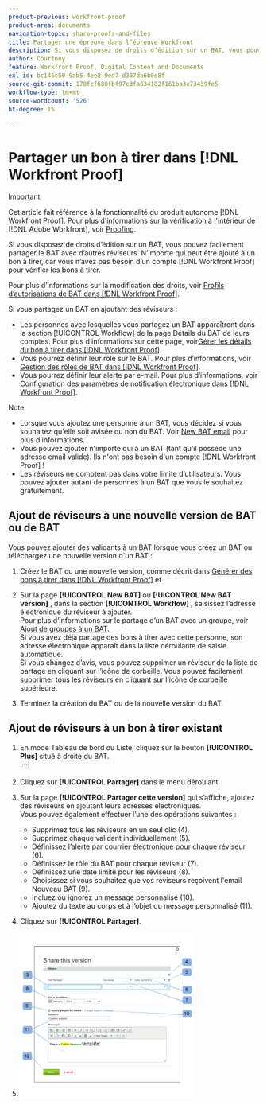```yaml
---
product-previous: workfront-proof
product-area: documents
navigation-topic: share-proofs-and-files
title: Partager une épreuve dans l’épreuve Workfront
description: Si vous disposez de droits d’édition sur un BAT, vous pouvez facilement partager le BAT avec d’autres réviseurs. N’importe qui peut être ajouté à un BAT, car vous n’avez pas besoin d’un compte  [!DNL Workfront Proof]  pour vérifier les bons à tirer.
author: Courtney
feature: Workfront Proof, Digital Content and Documents
exl-id: bc145c50-9ab5-4ee8-9ed7-d307da6b0e8f
source-git-commit: 178fcf680fbf97e3fa634182f161ba3c73439fe5
workflow-type: tm+mt
source-wordcount: '526'
ht-degree: 1%

---
```


# Partager un bon à tirer dans [!DNL Workfront Proof]

>[!IMPORTANT]
>
>Cet article fait référence à la fonctionnalité du produit autonome [!DNL Workfront Proof]. Pour plus d&#39;informations sur la vérification à l&#39;intérieur de [!DNL Adobe Workfront], voir [Proofing](../../../review-and-approve-work/proofing/proofing.md).

Si vous disposez de droits d’édition sur un BAT, vous pouvez facilement partager le BAT avec d’autres réviseurs. N’importe qui peut être ajouté à un bon à tirer, car vous n’avez pas besoin d’un compte [!DNL Workfront Proof] pour vérifier les bons à tirer.

Pour plus d’informations sur la modification des droits, voir [Profils d’autorisations de BAT dans [!DNL Workfront Proof]](../../../workfront-proof/wp-acct-admin/account-settings/proof-perm-profiles-in-wp.md).

Si vous partagez un BAT en ajoutant des réviseurs :

* Les personnes avec lesquelles vous partagez un BAT apparaîtront dans la section [!UICONTROL Workflow] de la page Détails du BAT de leurs comptes. Pour plus d’informations sur cette page, voir[Gérer les détails du bon à tirer dans [!DNL Workfront Proof]](../../../workfront-proof/wp-work-proofsfiles/manage-your-work/manage-proof-details.md).
* Vous pourrez définir leur rôle sur le BAT. Pour plus d’informations, voir [Gestion des rôles de BAT dans [!DNL Workfront Proof]](../../../workfront-proof/wp-work-proofsfiles/share-proofs-and-files/manage-proof-roles.md).
* Vous pourrez définir leur alerte par e-mail. Pour plus d’informations, voir [Configuration des paramètres de notification électronique dans [!DNL Workfront Proof]](../../../workfront-proof/wp-emailsntfctns/email-alerts/config-email-notification-settings-wp.md).

>[!NOTE]
>
>* Lorsque vous ajoutez une personne à un BAT, vous décidez si vous souhaitez qu&#39;elle soit avisée ou non du BAT. Voir [New BAT email](../../../workfront-proof/wp-emailsntfctns/proof-notifications-and-reminders/new-proof-email.md) pour plus d’informations.
>* Vous pouvez ajouter n&#39;importe qui à un BAT (tant qu&#39;il possède une adresse email valide). Ils n&#39;ont pas besoin d&#39;un compte [!DNL Workfront Proof] !
>* Les réviseurs ne comptent pas dans votre limite d’utilisateurs. Vous pouvez ajouter autant de personnes à un BAT que vous le souhaitez gratuitement.
>



## Ajout de réviseurs à une nouvelle version de BAT ou de BAT

Vous pouvez ajouter des validants à un BAT lorsque vous créez un BAT ou téléchargez une nouvelle version d&#39;un BAT :

1. Créez le BAT ou une nouvelle version, comme décrit dans [Générer des bons à tirer dans [!DNL Workfront Proof]](../../../workfront-proof/wp-work-proofsfiles/create-proofs-and-files/generate-proofs.md) et .
1. Sur la page **[!UICONTROL New BAT]** ou **[!UICONTROL New BAT version]** , dans la section **[!UICONTROL Workflow]** , saisissez l’adresse électronique du réviseur à ajouter.\
   Pour plus d’informations sur le partage d’un BAT avec un groupe, voir [Ajout de groupes à un BAT](../../../workfront-proof/wp-mnguserscontacts/groups/add-groups.md).\
   Si vous avez déjà partagé des bons à tirer avec cette personne, son adresse électronique apparaît dans la liste déroulante de saisie automatique.\
   Si vous changez d’avis, vous pouvez supprimer un réviseur de la liste de partage en cliquant sur l’icône de corbeille. Vous pouvez facilement supprimer tous les réviseurs en cliquant sur l’icône de corbeille supérieure.

1. Terminez la création du BAT ou de la nouvelle version du BAT.

## Ajout de réviseurs à un bon à tirer existant

1. En mode Tableau de bord ou Liste, cliquez sur le bouton **[!UICONTROL Plus]** situé à droite du BAT.\
   ![](assets/more-button-small.png)

1. Cliquez sur **[!UICONTROL Partager]** dans le menu déroulant.
1. Sur la page **[!UICONTROL Partager cette version]** qui s’affiche, ajoutez des réviseurs en ajoutant leurs adresses électroniques.\
   Vous pouvez également effectuer l’une des opérations suivantes :

   * Supprimez tous les réviseurs en un seul clic (4).
   * Supprimez chaque validant individuellement (5).
   * Définissez l’alerte par courrier électronique pour chaque réviseur (6).
   * Définissez le rôle du BAT pour chaque réviseur (7).
   * Définissez une date limite pour les réviseurs (8).
   * Choisissez si vous souhaitez que vos réviseurs reçoivent l&#39;email Nouveau BAT (9).
   * Incluez ou ignorez un message personnalisé (10).
   * Ajoutez du texte au corps et à l’objet du message personnalisé (11).

1. Cliquez sur **[!UICONTROL Partager]**.
1. ![Share_this_version_page.png](assets/share-this-version-page-350x330.png)

